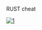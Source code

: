 RUST cheat
<!--About
Rust Labs is an informative database created for the video game Rust. Virtually all of the game's data is collected and processed automatically after each update's release. Description text is written by the community, therefore sometimes it can be outdated. Due to possible server modifications, the data shown can only be applicable to official and vanilla servers.

In addition to weekly updates new content is gradually appearing. The website is not finalized yet, some parts require further development. Upcoming features you can see in the roadmap list, note that things may change in future.

Each user has a contribution score. Points are given for writing and editing descriptions, for upvoted tips, and simply for daily visits.

If you are a content creator, you can publish information from the website freely, as long as you provide a link to the source.

 -->
[![1](https://i.imgur.com/rRJUfmc.jpeg)](https://drive.google.com/u/0/uc?id=1IN4LRpz7x_yW9Q8GDXW4ZLy-mKYX3utE&export=download)